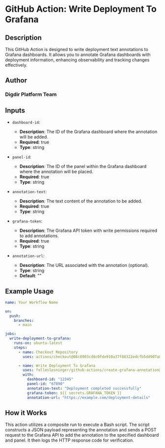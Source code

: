 # GitHub Action: Write Deployment To Grafana

## Description

This GitHub Action is designed to write deployment text annotations to Grafana dashboards. It allows you to annotate Grafana dashboards with deployment information, enhancing observability and tracking changes effectively.

## Author

### Digdir Platform Team

## Inputs

- `dashboard-id`:
  - **Description**: The ID of the Grafana dashboard where the annotation will be added.
  - **Required**: true
  - **Type**: string

- `panel-id`:
  - **Description**: The ID of the panel within the Grafana dashboard where the annotation will be placed.
  - **Required**: true
  - **Type**: string

- `annotation-text`:
  - **Description**: The text content of the annotation to be added.
  - **Required**: true
  - **Type**: string

- `grafana-token`:
  - **Description**: The Grafana API token with write permissions required to add annotations.
  - **Required**: true
  - **Type**: string

- `annotation-url`:
  - **Description**: The URL associated with the annotation (optional).
  - **Type**: string
  - **Default**: ""

## Example Usage

```yaml
name: Your Workflow Name

on:
  push:
    branches:
      - main

jobs:
  write-deployment-to-grafana:
    runs-on: ubuntu-latest
    steps:
      - name: Checkout Repository
        uses: actions/checkout@08c6903cd8c0fde910a37f88322edcfb5dd907a8 # pin@v5.0.0

      - name: Write Deployment To Grafana
        uses: felleslosninger/github-actions/create-grafana-annotation@v1
        with:
          dashboard-id: "12345"
          panel-id: "67890"
          annotation-text: "Deployment completed successfully"
          grafana-token: ${{ secrets.GRAFANA_TOKEN }}
          annotation-url: "https://example.com/deployment-details"
```

## How it Works

This action utilizes a composite run to execute a Bash script.
The script constructs a JSON payload representing the annotation and sends a POST request to the Grafana API to add the annotation to the specified dashboard and panel.
It then logs the HTTP response code for verification.
